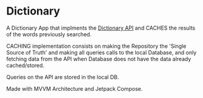 # Dictionary

A Dictionary App that implments the [Dictionary API](https://dictionaryapi.dev/) and CACHES the results of the words previously searched.

CACHING implementation consists on making the Repository the 'Single Source of Truth' and making all queries calls to the local Database, and only fetching data from the API when Database does not have the data already cached/stored.

Queries on the API are stored in the local DB.

Made with MVVM Architecture and Jetpack Compose.

[](https://github.com/wagarcdev/Dictionary/blob/master/blob/dictionary.png?raw=true)
